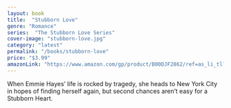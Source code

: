 ```yaml
---
layout: book
title:  "Stubborn Love"
genre: "Romance"
series:  "The Stubborn Love Series"
cover-image: "stubborn-love.jpg"
category: "latest"
permalink: "/books/stubborn-love"
price: "$3.99"
amazonLink: "https://www.amazon.com/gp/product/B00DJF2862/ref=as_li_tl?ie=UTF8&tag=owensmc-20&camp=1789&creative=9325&linkCode=as2&creativeASIN=B00DJF2862&linkId=00bf97d6e5ac94db8ed803b7375d76dd"
---
```

When Emmie Hayes’ life is rocked by tragedy, she heads to New York City in hopes of finding herself again, but second chances aren’t easy for a Stubborn Heart.
